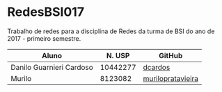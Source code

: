 # RedesBSI017
Trabalho de redes para a disciplina de Redes da turma de BSI do ano de 2017 - primeiro semestre.

Aluno | N. USP | GitHub
------------ | ------------- | --------------
Danilo Guarnieri Cardoso | 10442277 | [dcardos](https://github.com/dcardos)
Murilo | 8123082 | [murilopratavieira](https://github.com/murilopratavieira)
